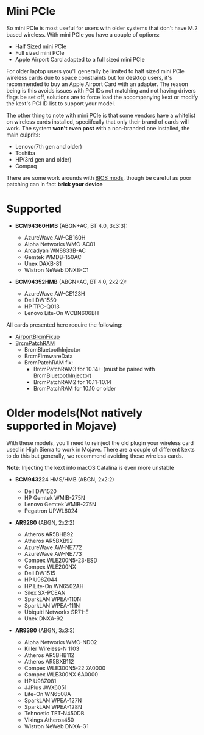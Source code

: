 # Mini PCIe

So mini PCIe is most useful for users with older systems that don't have M.2 based wireless. With mini PCIe you have a couple of options:

* Half Sized mini PCIe
* Full sized mini PCIe
* Apple Airport Card adapted to a full sized mini PCIe

For older laptop users you'll generally be limited to half sized mini PCIe wireless cards due to space constraints but for desktop users, it's recommended to buy an Apple Airport Card with an adapter. The reason being is this avoids issues with PCI IDs not matching and not having drivers flags be set off, solutions are to force load the accompanying kext or modify the kext's PCI ID list to support your model.

The other thing to note with mini PCIe is that some vendors have a whitelist on wireless cards installed, speciifcally that only their brand of cards will work. The system **won't even post** with a non-branded one installed, the main culprits:

* Lenovo(7th gen and older)
* Toshiba
* HP(3rd gen and older)
* Compaq

There are some work arounds with [BIOS mods](https://medium.com/@p0358/removing-wlan-wwan-bios-whitelist-on-a-lenovo-laptop-to-use-a-custom-wi-fi-card-f6033a5a5e5a), though be careful as poor patching can in fact **brick your device**

# Supported

* **BCM94360HMB** (ABGN+AC, BT 4.0, 3x3:3):

  * AzureWave AW-CB160H
  * Alpha Networks WMC-AC01
  * Arcadyan WN8833B-AC
  * Gemtek WMDB-150AC
  * Unex DAXB-81
  * Wistron NeWeb DNXB-C1

* **BCM94352HMB** (ABGN+AC, BT 4.0, 2x2:2):

  * AzureWave AW-CE123H
  * Dell DW1550
  * HP TPC-Q013
  * Lenovo Lite-On WCBN606BH

All cards presented here require the following:

* [AirportBrcmFixup](https://github.com/acidanthera/AirportBrcmFixup/releases)
* [BrcmPatchRAM](https://github.com/acidanthera/BrcmPatchRAM/releases)
  * BrcmBluetoothInjector
  * BrcmFirmwareData
  * BrcmPatchRAM fix:
    * BrcmPatchRAM3 for 10.14+ (must be paired with BrcmBluetoothInjector)
    * BrcmPatchRAM2 for 10.11-10.14
    * BrcmPatchRAM for 10.10 or older

# Older models(Not natively supported in Mojave)

With these models, you'll need to reinject the old plugin your wireless card used in High Sierra to work in Mojave. There are a couple of different kexts to do this but generally, we recommend avoiding these wireless cards.

**Note**: Injecting the kext into macOS Catalina is even more unstable

* **BCM94322**4 HMS/HMB (ABGN, 2x2:2)
  * Dell DW1520
  * HP Gemtek WMIB-275N
  * Lenovo Gemtek WMIB-275N
  * Pegatron UPWL6024

* **AR9280** (ABGN, 2x2:2)

  * Atheros AR5BHB92
  * Atheros AR5BXB92
  * AzureWave AW-NE772
  * AzureWave AW-NE773
  * Compex WLE200N5-23-ESD
  * Compex WLE200NX
  * Dell DW1515
  * HP U98Z044
  * HP Lite-On WN6502AH
  * Silex SX-PCEAN
  * SparkLAN WPEA-110N
  * SparkLAN WPEA-111N
  * Ubiquiti Networks SR71-E
  * Unex DNXA-92

* **AR9380** (ABGN, 3x3:3)
  * Alpha Networks WMC-ND02
  * Killer Wireless-N 1103
  * Atheros AR5BHB112
  * Atheros AR5BXB112
  * Compex WLE300N5-22 7A0000
  * Compex WLE300NX 6A0000
  * HP U98Z081
  * JJPlus JWX6051
  * Lite-On WN6508A
  * SparkLAN WPEA-127N
  * SparkLAN WPEA-128N
  * Tehnoetic TET-N450DB
  * Vikings Atheros450
  * Wistron NeWeb DNXA-G1
